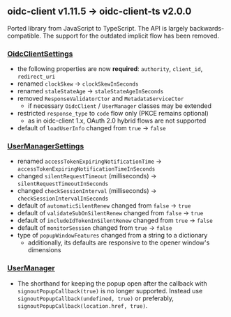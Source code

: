## oidc-client v1.11.5 &rarr; oidc-client-ts v2.0.0

Ported library from JavaScript to TypeScript. The API is largely
backwards-compatible. The support for the outdated implicit flow has been
removed.

### [OidcClientSettings](https://authts.github.io/oidc-client-ts/interfaces/OidcClientSettings.html)

- the following properties are now **required**: `authority`, `client_id`,
  `redirect_uri`
- renamed `clockSkew` &rarr; `clockSkewInSeconds`
- renamed `staleStateAge` &rarr; `staleStateAgeInSeconds`
- removed `ResponseValidatorCtor` and `MetadataServiceCtor`
  - if necessary `OidcClient` / `UserManager` classes may be extended
- restricted `response_type` to `code` flow only (PKCE remains optional)
  - as in oidc-client 1.x, OAuth 2.0 hybrid flows are not supported
- default of `loadUserInfo` changed from `true` &rarr; `false`

### [UserManagerSettings](https://authts.github.io/oidc-client-ts/interfaces/UserManagerSettings.html)

- renamed `accessTokenExpiringNotificationTime` &rarr;
  `accessTokenExpiringNotificationTimeInSeconds`
- changed `silentRequestTimeout` (milliseconds) &rarr;
  `silentRequestTimeoutInSeconds`
- changed `checkSessionInterval` (milliseconds) &rarr;
  `checkSessionIntervalInSeconds`
- default of `automaticSilentRenew` changed from `false` &rarr; `true`
- default of `validateSubOnSilentRenew` changed from `false` &rarr; `true`
- default of `includeIdTokenInSilentRenew` changed from `true` &rarr; `false`
- default of `monitorSession` changed from `true` &rarr; `false`
- type of `popupWindowFeatures` changed from a string to a dictionary
  - additionally, its defaults are responsive to the opener window's dimensions

### [UserManager](https://authts.github.io/oidc-client-ts/classes/UserManager.html)

- The shorthand for keeping the popup open after the callback with
  `signoutPopupCallback(true)` is no longer supported. Instead use
  `signoutPopupCallback(undefined, true)` or preferably,
  `signoutPopupCallback(location.href, true)`.
